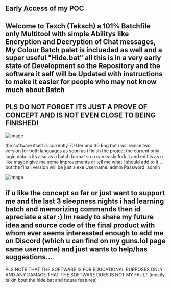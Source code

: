 **Early Access of my POC**
---------------------------
Welcome to Texch (Teksch)
a 101% Batchfile only Multitool with simple Abilitys like Encryption and Decryption of Chat messages, My Colour Batch palet is inclueded as well
and a super useful "Hide.bat" all this is in a very early state of Development so the Repository and the software it self will be 
Updated with instructions to make it easier for people who may not know much about Batch
---------------------------------------------------------------------------------------
PLS DO NOT FORGET ITS JUST A PROVE OF CONCEPT AND IS NOT EVEN CLOSE TO BEING FINISHED!
--------------------------------------------------------------------------------------------------------------------------------------
![image](https://github.com/R3d-Developer/PrePrePre-Release-of-Texch/assets/88716926/9deb0a14-27cf-40cf-95d4-c03b81e6a7ad)

the software itself is currently 70 Ger and 30 Eng but i will realse two version for both languages as soon as i finish the project
the current only login data is
its also as a batch format so u can easly fork it and edit is as u like maybe give me some improvements or tell me what i should add to it... but the finall version will be just a exe 
Username: admin
Password: admin

![image](https://github.com/R3d-Developer/PrePrePre-Release-of-Texch/assets/88716926/3e4a6817-cbff-47e2-b74f-c6193ee758dc)

if u like the concept so far or just want to support me and the last 3 sleepness nights i had learning batch and memorizing commands
then id apreciate a star :) Im ready to share my future idea and source code of the final product with whom ever seems interessted enough to add me on Discord (which u can find on my guns.lol page same username) and just wants to help/has suggestions...
----------------------------------------------------------------------------------------------------------------------------------
PLS NOTE THAT THE SOFTWARE IS FOR EDUCATIONAL PURPOSES ONLY AND ANY DAMAGE THAT THE SOFTWARE DOES IS NOT MY FAULT
(mostly talkin bout the hide.bat and future features)
